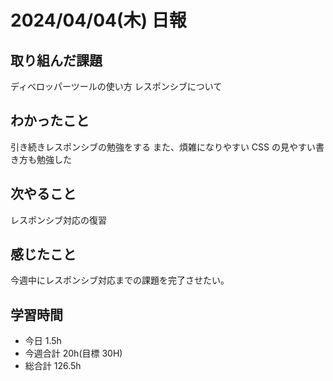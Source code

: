 # 2024/04/04(木) 日報

## 取り組んだ課題

ディベロッパーツールの使い方
レスポンシブについて

## わかったこと

引き続きレスポンシブの勉強をする
また、煩雑になりやすい CSS の見やすい書き方も勉強した

## 次やること

レスポンシブ対応の復習

## 感じたこと

今週中にレスポンシブ対応までの課題を完了させたい。

## 学習時間

- 今日 1.5h
- 今週合計 20h(目標 30H)
- 総合計 126.5h
